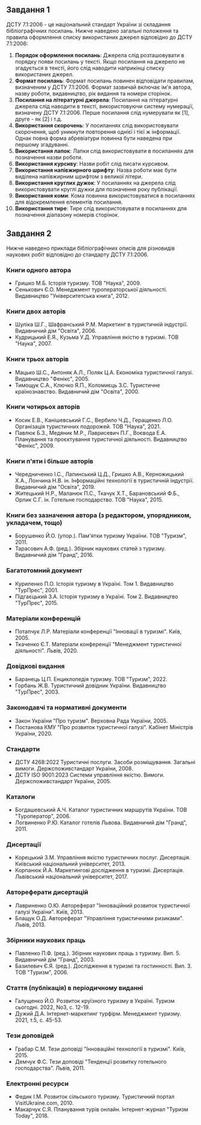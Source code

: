 ## Завдання 1

ДСТУ 7.1:2006 - це національний стандарт України зі складання бібліографічних посилань. Нижче наведено загальні положення та правила оформлення списку використаних джерел відповідно до ДСТУ 7.1:2006:

1. **Порядок оформлення посилань**: Джерела слід розташовувати в порядку появи посилань у тексті. Якщо посилання на джерело не згадується в тексті, його слід наводити наприкінці списку використаних джерел.
2. **Формат посилань**: Формат посилань повинен відповідати правилам, визначеним у ДСТУ 7.1:2006. Формат зазвичай включає ім'я автора, назву роботи, видавництво, рік видання та номери сторінок.
3. **Посилання на літературні джерела**: Посилання на літературні джерела слід наводити в тексті, використовуючи систему нумерації, визначену ДСТУ 7.1:2006. Перше посилання слід нумерувати як [1], друге - як [2] і т.д.
4. **Використання скорочень**: У посиланнях слід використовувати скорочення, щоб уникнути повторення однієї і тієї ж інформації. Однак повна форма абревіатури повинна бути наведена при першому згадуванні.
5. **Використання лапок**: Лапки слід використовувати в посиланнях для позначення назви роботи.
6. **Використання курсиву**: Назви робіт слід писати курсивом.
7. **Використання напівжирного шрифту**: Назва роботи має бути виділена напівжирним шрифтом з великої літери.
8. **Використання круглих дужок**: У посиланнях на джерела слід використовувати круглі дужки для позначення року публікації.
9. **Використання коми**: Кома повинна використовуватися в посиланнях для відокремлення елементів посилання.
10. **Використання тире**: Тире слід використовувати в посиланнях для позначення діапазону номерів сторінок.

## Завдання 2

Нижче наведено приклади бібліографічних описів для різновидів наукових робіт відповідно до стандарту ДСТУ 7.1:2006.

### Книги одного автора

- Гришко М.Б. Історія туризму. ТОВ "Наука", 2009.
- Сенькович Є.О. Менеджмент туроператорської діяльності. Видавництво "Університетська книга", 2012.

### Книги двох авторів

- Шуліка Ш.Г., Шафранський Р.М. Маркетинг в туристичній індустрії. Видавничий дім "Освіта", 2006.
- Кудрицький Е.Я., Кузьма У.Д. Управління якістю в туризмі. ТОВ "Наука", 2007.

### Книги трьох авторів

- Мацько Ш.С., Антоняк А.Л., Поляк Ц.А. Економіка туристичної галузі. Видавництво "Фенікс", 2005.
- Тимощук С.А., Ключко Я.П., Коломиєць З.С. Туристичне країнознавство. Видавничий дім "Освіта", 2000.

### Книги чотирьох авторів

- Косик Е.В., Канішевський Г.С., Вербило Ч.Д., Геращенко Л.О. Організація туристичних подорожей. ТОВ "Наука", 2021.
- Павлюк Б.З., Медяник М.Р., Лаврисевич П.Г., Воєвода Е.А. Планування та проєктування туристичної діяльності. Видавництво "Фенікс", 2009.

### Книги п'яти і більше авторів

- Чередниченко І.С., Лапинський Ц.Д., Гришко А.В., Керножицький Х.А., Лончина Н.В. ін. Інформаційні технології в туристичній індустрії. Видавничий дім "Освіта", 2019.
- Житецький Н.Р., Маланюк П.С., Ткачук Х.Т., Барановський Ф.Б., Орлик С.Г. ін. Готельне господарство. ТОВ "Наука", 2015.

### Книги без зазначення автора (з редактором, упорядником, укладачем, тощо)

- Борушенко Й.О. (упор.). Пам'ятки туризму України. ТОВ "Туризм", 2011.
- Тарасович А.Ф. (ред.). Збірник наукових статей з туризму. Видавничий дім "Гранд", 2016.

### Багатотомний документ

- Куриленко П.О. Історія туризму в Україні. Том 1. Видавництво "ТурПрес", 2001.
- Підгаєцький З.А. Історія туризму в Україні. Том 2. Видавництво "ТурПрес", 2015.

### Матеріали конференцій

- Потапчук Л.Р. Матеріали конференції "Інновації в туризмі". Київ, 2005.
- Ткаченко Є.Т. Матеріали конференції "Менеджмент туристичної діяльності". Львів, 2020.

### Довідкові видання

- Баранець Ц.П. Енциклопедія туризму. ТОВ "Туризм", 2022.
- Горбань Ж.В. Туристичний довідник України. Видавництво "ТурПрес", 2003.

### Законодавчі та нормативні документи

- Закон України "Про туризм". Верховна Рада України, 2005.
- Постанова КМУ "Про розвиток туристичної галузі". Кабінет Міністрів України, 2020.

### Стандарти

- ДСТУ 4268:2022 Туристичні послуги. Засоби розміщування. Загальні вимоги. Держспоживстандарт України, 2008.
- ДСТУ ISO 9001:2023 Системи управління якістю. Вимоги. Держспоживстандарт України, 2005.

### Каталоги

- Богдашевський А.Ч. Каталог туристичних маршрутів України. ТОВ "Туроператор", 2006.
- Логвиненко Р.Ю. Каталог готелів Львова. Видавничий дім "Гранд", 2011.

### Дисертації

- Корецький З.М. Управління якістю туристичних послуг. Дисертація. Київський національний університет, 2013.
- Корпанюк Й.А. Маркетингові дослідження в туризмі. Дисертація. Львівський національний університет, 2017.

### Автореферати дисертацій

- Лавриненко О.Ю. Автореферат "Інноваційний розвиток туристичної галузі України". Київ, 2013.
- Блащук О.Д. Автореферат "Управління туристичними ризиками". Львів, 2013.

### Збірники наукових праць

- Павленко П.Ф. (ред.). Збірник наукових праць з туризму. Вип. 5. Видавничий дім "Гранд", 2003.
- Базилевич Є.Я. (ред.). Дослідження в туризмі та гостинності. Вип. 3. ТОВ "Туризм", 2006.

### Стаття (публікація) в періодичному виданні

- Галущенко Й.О. Розвиток круїзного туризму в Україні. Туризм сьогодні. 2022, No3, с. 12-19.
- Дужий Д.А. Інтернет-маркетинг турфірм. Менеджмент туризму. 2021, т.5, с. 45-53.

### Тези доповідей

- Грабар С.М. Тези доповіді "Інноваційні технології в туризмі". Київ, 2015.
- Демчук Ф.С. Тези доповіді "Тенденції розвитку готельного господарства". Львів, 2011.

### Електронні ресурси

- Федик І.М. Розвиток сільського туризму. Туристичний портал VisitUkraine.com, 2010.
- Макарчук С.Я. Планування турів онлайн. Інтернет-журнал "Туризм Today", 2018.
